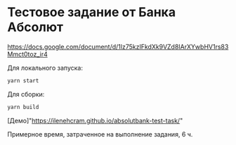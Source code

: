 # Тестовое задание от Банка Абсолют

https://docs.google.com/document/d/1lz75kzIFkdXk9VZd8IArXYwbHV1rs83Mmct0toz_ir4

Для локального запуска:

```bash
yarn start
```

Для сборки:

```bash
yarn build
```
[Демо]"https://ilenehcram.github.io/absolutbank-test-task/"

Примерное время, затраченное на выполнение задания, 6 ч.

